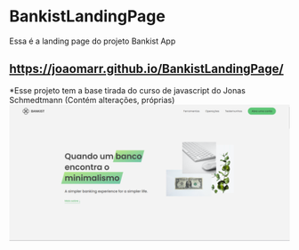 # BankistLandingPage
Essa é a landing page do projeto Bankist App
## https://joaomarr.github.io/BankistLandingPage/
*Esse projeto tem a base tirada do curso de javascript do Jonas Schmedtmann (Contém alterações, próprias)
<img src="/Screenshot_3.png" alt="Print da página"/>
